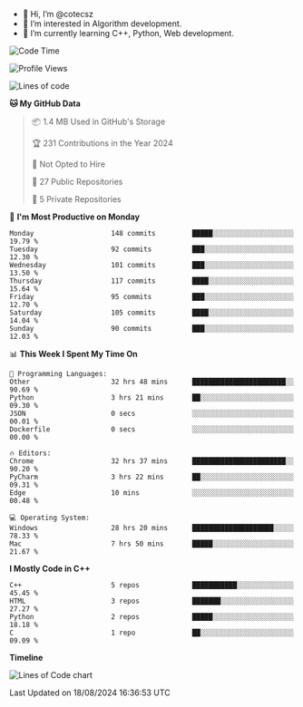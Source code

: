 - 👋 Hi, I’m @cotecsz
- 👀 I’m interested in Algorithm development.
- 🌱 I’m currently learning C++, Python, Web development.

<!---
cotecsz/cotecsz is a ✨ special ✨ repository because its `README.md` (this file) appears on your GitHub profile.
You can click the Preview link to take a look at your changes.
--->

<!--START_SECTION:waka-->
![Code Time](http://img.shields.io/badge/Code%20Time-1%2C574%20hrs%2058%20mins-blue)

![Profile Views](http://img.shields.io/badge/Profile%20Views-1-blue)

![Lines of code](https://img.shields.io/badge/From%20Hello%20World%20I%27ve%20Written-1.2%20million%20lines%20of%20code-blue)

**🐱 My GitHub Data** 

> 📦 1.4 MB Used in GitHub's Storage 
 > 
> 🏆 231 Contributions in the Year 2024
 > 
> 🚫 Not Opted to Hire
 > 
> 📜 27 Public Repositories 
 > 
> 🔑 5 Private Repositories 
 > 
📅 **I'm Most Productive on Monday** 

```text
Monday                   148 commits         █████░░░░░░░░░░░░░░░░░░░░   19.79 % 
Tuesday                  92 commits          ███░░░░░░░░░░░░░░░░░░░░░░   12.30 % 
Wednesday                101 commits         ███░░░░░░░░░░░░░░░░░░░░░░   13.50 % 
Thursday                 117 commits         ████░░░░░░░░░░░░░░░░░░░░░   15.64 % 
Friday                   95 commits          ███░░░░░░░░░░░░░░░░░░░░░░   12.70 % 
Saturday                 105 commits         ████░░░░░░░░░░░░░░░░░░░░░   14.04 % 
Sunday                   90 commits          ███░░░░░░░░░░░░░░░░░░░░░░   12.03 % 
```


📊 **This Week I Spent My Time On** 

```text
💬 Programming Languages: 
Other                    32 hrs 48 mins      ███████████████████████░░   90.69 % 
Python                   3 hrs 21 mins       ██░░░░░░░░░░░░░░░░░░░░░░░   09.30 % 
JSON                     0 secs              ░░░░░░░░░░░░░░░░░░░░░░░░░   00.01 % 
Dockerfile               0 secs              ░░░░░░░░░░░░░░░░░░░░░░░░░   00.00 % 

🔥 Editors: 
Chrome                   32 hrs 37 mins      ███████████████████████░░   90.20 % 
PyCharm                  3 hrs 22 mins       ██░░░░░░░░░░░░░░░░░░░░░░░   09.31 % 
Edge                     10 mins             ░░░░░░░░░░░░░░░░░░░░░░░░░   00.48 % 

💻 Operating System: 
Windows                  28 hrs 20 mins      ████████████████████░░░░░   78.33 % 
Mac                      7 hrs 50 mins       █████░░░░░░░░░░░░░░░░░░░░   21.67 % 
```

**I Mostly Code in C++** 

```text
C++                      5 repos             ███████████░░░░░░░░░░░░░░   45.45 % 
HTML                     3 repos             ███████░░░░░░░░░░░░░░░░░░   27.27 % 
Python                   2 repos             █████░░░░░░░░░░░░░░░░░░░░   18.18 % 
C                        1 repo              ██░░░░░░░░░░░░░░░░░░░░░░░   09.09 % 
```



**Timeline**

![Lines of Code chart](https://raw.githubusercontent.com/cotecsz/cotecsz/master/assets/bar_graph.png)


 Last Updated on 18/08/2024 16:36:53 UTC
<!--END_SECTION:waka-->

